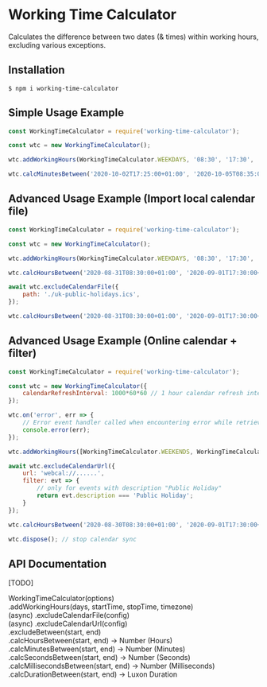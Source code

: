 # Working Time Calculator

Calculates the difference between two dates (& times) within working hours, excluding various exceptions.

## Installation

`$ npm i working-time-calculator`

## Simple Usage Example

```js
const WorkingTimeCalculator = require('working-time-calculator');

const wtc = new WorkingTimeCalculator();

wtc.addWorkingHours(WorkingTimeCalculator.WEEKDAYS, '08:30', '17:30', 'Europe/London');

wtc.calcMinutesBetween('2020-10-02T17:25:00+01:00', '2020-10-05T08:35:00+01:00'); // 10
```

## Advanced Usage Example (Import local calendar file)

```js
const WorkingTimeCalculator = require('working-time-calculator');

const wtc = new WorkingTimeCalculator();

wtc.addWorkingHours(WorkingTimeCalculator.WEEKDAYS, '08:30', '17:30', 'Europe/London');

wtc.calcHoursBetween('2020-08-31T08:30:00+01:00', '2020-09-01T17:30:00+01:00'); // 18

await wtc.excludeCalendarFile({
    path: './uk-public-holidays.ics',
});

wtc.calcHoursBetween('2020-08-31T08:30:00+01:00', '2020-09-01T17:30:00+01:00'); // 9 (Monday 31st was a bank holiday)
```

## Advanced Usage Example (Online calendar + filter)

```js
const WorkingTimeCalculator = require('working-time-calculator');

const wtc = new WorkingTimeCalculator({
    calendarRefreshInterval: 1000*60*60 // 1 hour calendar refresh interval
});

wtc.on('error', err => {
    // Error event handler called when encountering error while retrieving/parsing calendar
    console.error(err);
});

wtc.addWorkingHours([WorkingTimeCalculator.WEEKENDS, WorkingTimeCalculator.MONDAY], '08:30', '17:30', 'Europe/London');

await wtc.excludeCalendarUrl({
    url: 'webcal://......',
    filter: evt => {
        // only for events with description "Public Holiday"
        return evt.description === 'Public Holiday';
    }
});

wtc.calcHoursBetween('2020-08-30T08:30:00+01:00', '2020-09-01T17:30:00+01:00'); // 9 (Monday 31st was a bank holiday & don't work any other weekdays)

wtc.dispose(); // stop calendar sync
```

## API Documentation

[TODO]

WorkingTimeCalculator(options)  
.addWorkingHours(days, startTime, stopTime, timezone)  
(async) .excludeCalendarFile(config)  
(async) .excludeCalendarUrl(config)  
.excludeBetween(start, end)  
.calcHoursBetween(start, end) -> Number (Hours)  
.calcMinutesBetween(start, end) -> Number (Minutes)  
.calcSecondsBetween(start, end) -> Number (Seconds)  
.calcMillisecondsBetween(start, end) -> Number (Milliseconds)  
.calcDurationBetween(start, end) -> Luxon Duration  
